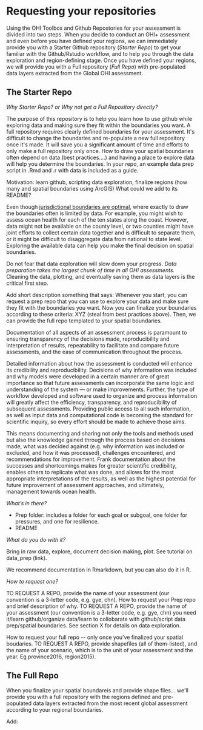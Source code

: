 # Requesting your repositories

Using the OHI Toolbox and Github Repostories for your assessment is divided into two steps. When you decide to conduct an OHI+ assessment and even before you have defined your regions, we can immediately provide you with a Starter Github repository (_Starter Repo_) to get your familiar with the Github/Rstudio workflow, and to help you through the data exploration and region-defining stage. Once you have defined your regions, we will provide you with a Full repository (_Full Repo_) with pre-populated data layers extracted from the Global OHI assessment.

## The Starter Repo

_Why Starter Repo? or Why not get a Full Repository directly?_

The purpose of this repository is to help you learn how to use github while exploring data and making sure they fit within the boundaries you want. A full repository requires clearly defined boundaries for your assessment. It's difficult to change the boundaries and re-populate a new full repository once it's made. It will save you a significant amount of time and efforts to only make a full repository only once. How to draw your spatial boundaries often depend on data (best practices....) and having a place to explore data will help you determine the boundaries.  In your repo, an example data prep script in .Rmd and .r with data is included as a guide.

Motivation: learn github, scripting data exploration, finalize regions (how many and spatial boundaries using ArcGIS)
What could we add to its README?

Even though [jurisdictional boundaries are optimal](http://ohi-science.org/manual/#strategically-define-spatial-boundaries-balance-information-availability-and-decision-making-scales), where exactly to draw the boundaries often is limited by data. For example, you might wish to assess ocean health for each of the ten states along the coast. However, data might not be available on the county level, or two counties might have joint efforts to collect certain data together and is difficult to separate them, or it might be difficult to disaggregate data from national to state level. Exploring the available data can help you make the final decision on spatial boundaries.

Do not fear that data exploration will slow down your progress. _Data preparation takes the largest chunk of time in all OHI assessments._ Cleaning the data, plotting, and eventually saving them as data layers is the critical first step.

 Add short description something that says: Whenever you start, you can request a prep repo that you can use to explore your data and make sure they fit with the boundaries you want. Now you can finalize your boundaries according to these criteria: XYZ (steal from best practices above). Then, we can provide the full repo templated to your spatial boundaries.

 Documentation of all aspects of an assessment process is paramount to ensuring transparency of the decisions made, reproducibility and interpretation of results, repeatability to facilitate and compare future assessments, and the ease of communication throughout the process.

 Detailed information about how the assessment is conducted will enhance its credibility and reproducibility. Decisions of why information was included and why models were developed in a certain manner are of great importance so that future assessments can incorporate the same logic and understanding of the system — or make improvements. Further, the type of workflow developed and software used to organize and process information will greatly affect the efficiency, transparency, and reproducibility of subsequent assessments. Providing public access to all such information, as well as input data and computational code is becoming the standard for scientific inquiry, so every effort should be made to achieve those aims.

 This means documenting and sharing not only the tools and methods used but also the knowledge gained through the process based on decisions made, what was decided against (e.g. why information was included or excluded, and how it was processed), challenges encountered, and recommendations for improvement. Frank documentation about the successes and shortcomings makes for greater scientific credibility, enables others to replicate what was done, and allows for the most appropriate interpretations of the results, as well as the highest potential for future improvement of assessment approaches, and ultimately, management towards ocean health.

 _What’s in there?_

 - Prep folder: includes a folder for each goal or subgoal, one folder for pressures, and one for resilience.
 - README

 _What do you do with it?_

Bring in raw data, explore, document decision making, plot. See tutorial on data_prep (link).  

We recommend documentation in Rmarkdown, but you can also do it in R.


_How to request one?_

TO REQUEST A REPO, provide the name of your assessment (our convention is a 3-letter code, e.g. gye, chn).
How to request your Prep repo and brief description of why. TO REQUEST A REPO, provide the name of your assessment (our convention is a 3-letter code, e.g. gye, chn) you need it/learn github/organize data/learn to collobarate with github/script data prep/spatial boundaries. See section X for details on data exploration.



 How to request your full repo -- only once you’ve finalized your spatial boudaries. TO REQUEST A REPO, provide shapefiles (all of them-listed), and the name of your scenario, which is to the unit of your assessment and the year. Eg province2016, region2015).





## The Full Repo
When you finalize your spatial boundareis and provide shape files... we'll provide you with a full repository with the regions defined and pre-populated data layers extracted from the most recent global assessment according to your regional boundaries.

Add:
